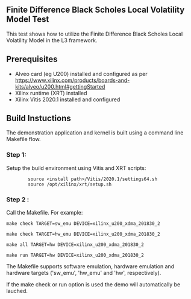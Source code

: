 
## Finite Difference Black Scholes Local Volatility Model Test

This test shows how to utilize the Finite Difference Black Scholes Local Volatility Model in the L3 framework.

## Prerequisites
- Alveo card (eg U200) installed and configured as per https://www.xilinx.com/products/boards-and-kits/alveo/u200.html#gettingStarted
- Xilinx runtime (XRT) installed
- Xilinx Vitis 2020.1 installed and configured

## Build Instuctions
The demonstration application and kernel is built using a command line Makefile flow.

### Step 1:
Setup the build environment using Vitis and XRT scripts:

            source <install path>/Vitis/2020.1/settings64.sh
            source /opt/xilinx/xrt/setup.sh

### Step 2 :
Call the Makefile. For example:

	make check TARGET=sw_emu DEVICE=xilinx_u200_xdma_201830_2

	make check TARGET=hw_emu DEVICE=xilinx_u200_xdma_201830_2

	make all TARGET=hw DEVICE=xilinx_u200_xdma_201830_2
        
	make run TARGET=hw DEVICE=xilinx_u200_xdma_201830_2

The Makefile supports software emulation, hardware emulation and hardware targets ('sw_emu', 'hw_emu' and 'hw', respectively).

If the make check or run option is used the demo will automatically be lauched.

